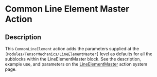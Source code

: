 # Common Line Element Master Action

## Description

This `CommonLineElement` action adds the parameters supplied at the `[Modules/TensorMechanics/LineElementMaster]` level as defaults for all the subblocks within the LineElementMaster block. See the description, example use, and parameters on the [LineElementMaster](/LineElementMaster/index.md) action system page.
